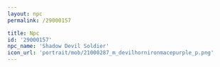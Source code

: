 ```yaml
---
layout: npc
permalink: /29000157

title: Npc
id: '29000157'
npc_name: 'Shadow Devil Soldier'
icon_url: 'portrait/mob/21000287_m_devilhornironmacepurple_p.png'
---
```

